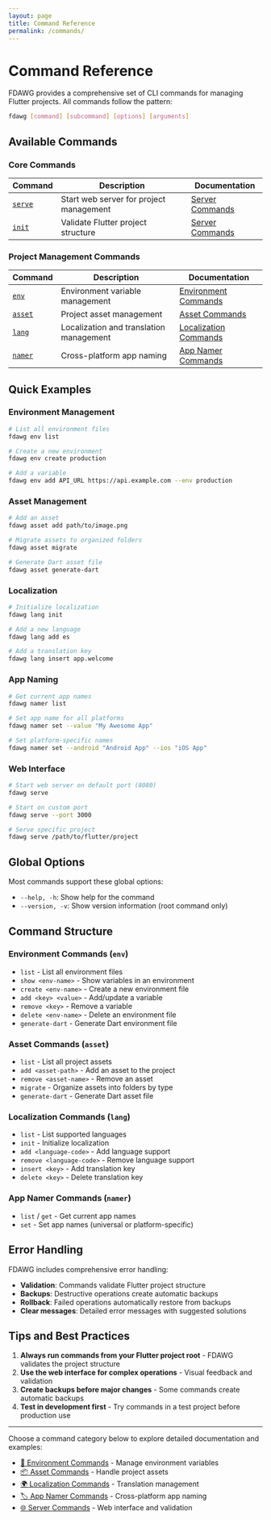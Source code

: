 ```yaml
---
layout: page
title: Command Reference
permalink: /commands/
---
```


# Command Reference

FDAWG provides a comprehensive set of CLI commands for managing Flutter projects. All commands follow the pattern:

```bash
fdawg [command] [subcommand] [options] [arguments]
```

## Available Commands

### Core Commands

| Command | Description | Documentation |
|---------|-------------|---------------|
| [`serve`](server.html) | Start web server for project management | [Server Commands](server.html) |
| [`init`](server.html#init) | Validate Flutter project structure | [Server Commands](server.html) |

### Project Management Commands

| Command | Description | Documentation |
|---------|-------------|---------------|
| [`env`](environment.html) | Environment variable management | [Environment Commands](environment.html) |
| [`asset`](assets.html) | Project asset management | [Asset Commands](assets.html) |
| [`lang`](localization.html) | Localization and translation management | [Localization Commands](localization.html) |
| [`namer`](namer.html) | Cross-platform app naming | [App Namer Commands](namer.html) |

## Quick Examples

### Environment Management
```bash
# List all environment files
fdawg env list

# Create a new environment
fdawg env create production

# Add a variable
fdawg env add API_URL https://api.example.com --env production
```

### Asset Management
```bash
# Add an asset
fdawg asset add path/to/image.png

# Migrate assets to organized folders
fdawg asset migrate

# Generate Dart asset file
fdawg asset generate-dart
```

### Localization
```bash
# Initialize localization
fdawg lang init

# Add a new language
fdawg lang add es

# Add a translation key
fdawg lang insert app.welcome
```

### App Naming
```bash
# Get current app names
fdawg namer list

# Set app name for all platforms
fdawg namer set --value "My Awesome App"

# Set platform-specific names
fdawg namer set --android "Android App" --ios "iOS App"
```

### Web Interface
```bash
# Start web server on default port (8080)
fdawg serve

# Start on custom port
fdawg serve --port 3000

# Serve specific project
fdawg serve /path/to/flutter/project
```

## Global Options

Most commands support these global options:

- `--help, -h`: Show help for the command
- `--version, -v`: Show version information (root command only)

## Command Structure

### Environment Commands (`env`)
- `list` - List all environment files
- `show <env-name>` - Show variables in an environment
- `create <env-name>` - Create a new environment file
- `add <key> <value>` - Add/update a variable
- `remove <key>` - Remove a variable
- `delete <env-name>` - Delete an environment file
- `generate-dart` - Generate Dart environment file

### Asset Commands (`asset`)
- `list` - List all project assets
- `add <asset-path>` - Add an asset to the project
- `remove <asset-name>` - Remove an asset
- `migrate` - Organize assets into folders by type
- `generate-dart` - Generate Dart asset file

### Localization Commands (`lang`)
- `list` - List supported languages
- `init` - Initialize localization
- `add <language-code>` - Add language support
- `remove <language-code>` - Remove language support
- `insert <key>` - Add translation key
- `delete <key>` - Delete translation key

### App Namer Commands (`namer`)
- `list` / `get` - Get current app names
- `set` - Set app names (universal or platform-specific)

## Error Handling

FDAWG includes comprehensive error handling:

- **Validation**: Commands validate Flutter project structure
- **Backups**: Destructive operations create automatic backups
- **Rollback**: Failed operations automatically restore from backups
- **Clear messages**: Detailed error messages with suggested solutions

## Tips and Best Practices

1. **Always run commands from your Flutter project root** - FDAWG validates the project structure
2. **Use the web interface for complex operations** - Visual feedback and validation
3. **Create backups before major changes** - Some commands create automatic backups
4. **Test in development first** - Try commands in a test project before production use

---

Choose a command category below to explore detailed documentation and examples:

- [🔧 Environment Commands](environment.html) - Manage environment variables
- [📦 Asset Commands](assets.html) - Handle project assets  
- [🌍 Localization Commands](localization.html) - Translation management
- [🏷️ App Namer Commands](namer.html) - Cross-platform app naming
- [🌐 Server Commands](server.html) - Web interface and validation
